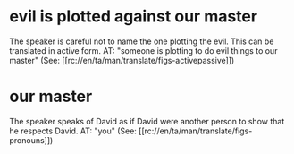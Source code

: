 # evil is plotted against our master

The speaker is careful not to name the one plotting the evil. This can be translated in active form. AT: "someone is plotting to do evil things to our master" (See: [[rc://en/ta/man/translate/figs-activepassive]])

# our master

The speaker speaks of David as if David were another person to show that he respects David. AT: "you" (See: [[rc://en/ta/man/translate/figs-pronouns]])

